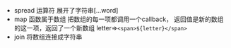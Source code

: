 - spread 运算符 展开了字符串[...word]
- map 函数属于数组 把数组的每一项都调用一个callback，
    返回值是新的数组的这一项，返回了一个新数组
    letter=>`<span>${letter}</span>`
- join 将数组连接成字符串